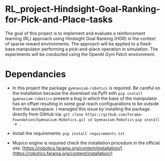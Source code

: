 # RL_project-Hindsight-Goal-Ranking-for-Pick-and-Place-tasks

The goal of this project is to implement and evaluate a reinforcement learning
(RL) approach using Hindsight Goal Ranking (HGR) in the context of sparse
reward environments. The approach will be applied to a fixed-base manipulator
performing a pick-and-place operation in simulation. The experiments will be
conducted using the OpenAI Gym Fetch environment.


# Dependancies 

- In this project the package `gymnasium-robotics` is required. 
Be careful on the installation because the download via PyPI with `pip install gymnasium-robotics` present a bug in which the base of the manipulator has an offset resulting in some goal reach configuarations to be outside from the workspace.
I managed this issue by installing the package directly from GitHub via:
`git clone https://github.com/Farama-Foundation/Gymnasium-Robotics.git
cd Gymnasium-Robotics`
`pip install -e .`

- Install the requirements:
`pip install requirements.txt`

- Mujoco engine is required check the installation procedure in the official site: [https://robotics.farama.org/content/installation/](https://robotics.farama.org/content/installation/)